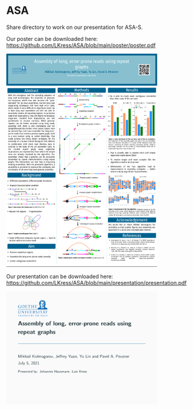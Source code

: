 # ASA

Share directory to work on our presentation for ASA-S.

Our poster can be downloaded here: https://github.com/LKress/ASA/blob/main/poster/poster.pdf

<img src="poster/screenshot_poster.png" width="400">

Our presentation can be downloaded here: https://github.com/LKress/ASA/blob/main/presentation/presentation.pdf

<img src="presentation/screenshot_presentation.png" width="400">
